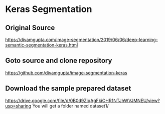 # Keras Segmentation
## Original Source
https://divamgupta.com/image-segmentation/2019/06/06/deep-learning-semantic-segmentation-keras.html
## Goto source and clone repository
https://github.com/divamgupta/image-segmentation-keras

## Download the sample prepared dataset
https://drive.google.com/file/d/0B0d9ZiqAgFkiOHR1NTJhWVJMNEU/view?usp=sharing
You will get a folder named dataset1/
